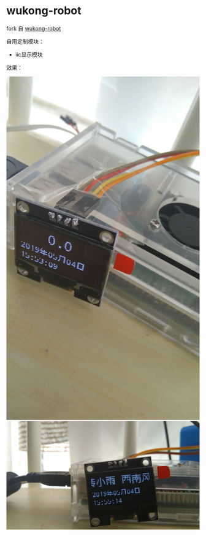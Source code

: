 # wukong-robot

fork 自 [wukong-robot](https://wukong.hahack.com)

自用定制模块：

- iic显示模块

效果：

![1](/docs/_static/IMG_20190504_155309.jpg)
![2](/docs/_static/IMG_20190504_155514.jpg)